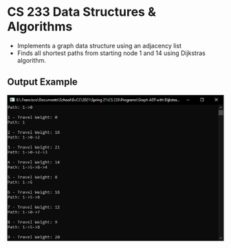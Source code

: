 # CS 233 Data Structures & Algorithms
- Implements a graph data structure using an adjacency list 
- Finds all shortest paths from starting node 1 and 14 using Dijkstras algorithm. 

## Output Example 
![Example](Graph.PNG)
